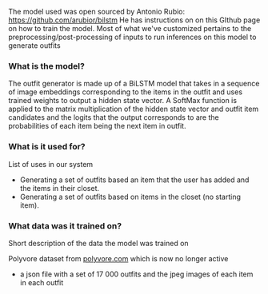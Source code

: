 The model used was open sourced by Antonio Rubio: https://github.com/arubior/bilstm
He has instructions on on this GIthub page on how to train the model. Most of what we've customized pertains to the preprocessing/post-processing of inputs to run inferences on this model to generate outfits


### What is the model?

The  outfit generator is made up of a BiLSTM model that takes in a sequence of image embeddings corresponding to the items in the outfit and uses trained weights to output a hidden state vector. A SoftMax function is applied to the matrix multiplication of the hidden state vector and outfit item candidates and the logits that the output corresponds to are the probabilities of each item being the next item in outfit. 

### What is it used for?

List of uses in our system

- Generating a set of outfits based an item that the user has added and the items in their closet.
- Generating a set of outfits based on items in the closet (no starting item).

### What data was it trained on?

Short description of the data the model was trained on

Polyvore dataset from [polyvore.com](http://polyvore.com) which is now no longer active

- a json file with a set of 17 000 outfits and the jpeg images of each item in each outfit
